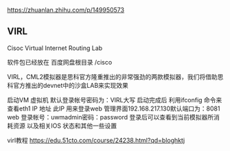 

https://zhuanlan.zhihu.com/p/149950573


## VIRL

Cisoc Virtual Internet Routing Lab

软件包已经放在 百度网盘根目录 /cisco 





VIRL，CML2模拟器是思科官方隆重推出的非常强劲的两款模拟器，我们将借助思科官方推出的devnet中的沙盒LAB来实现效果


启动VM 虚拟机 默认登录帐号密码为：VIRL大写  启动完成后 利用ifconfig 命令来查看eth1 IP 地址 此IP 用来登录web 管理界面192.168.217.130默认端口为：8081 web 登录帐号：uwmadmin密码：password 登录后可以查看到当前模拟器所消耗资源 以及相关IOS 状态和其他一些设置


virl教程
    https://edu.51cto.com/course/24238.html?qd=bloghktj

